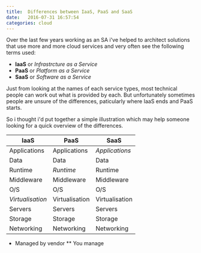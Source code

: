 ```yaml
---
title:  Differences between IaaS, PaaS and SaaS
date:   2016-07-31 16:57:54
categories: cloud
---
```

Over the last few years working as an SA i've helped to architect solutions that use more and more cloud services and very often see the following terms used:

- **IaaS** or *Infrastrcture as a Service*
- **PaaS** or *Platform as a Service*
- **SaaS** or *Software as a Service*

Just from looking at the names of each service types, most technical people can work out what is provided by each. But unfortunately sometimes people are unsure of the differences, paticularly where IaaS ends and PaaS starts.

So i thought i'd put together a simple illustration which may help someone looking for a quick overview of the differences.

IaaS | PaaS | SaaS
-----|------|-----
Applications | Applications | *Applications*
Data | Data | Data
Runtime | *Runtime* | Runtime
Middleware | Middleware | Middleware
O/S | O/S | O/S
*Virtualisation* | Virtualisation | Virtualisation
Servers | Servers | Servers
Storage | Storage | Storage
Networking | Networking | Networking

* Managed by vendor
** You manage